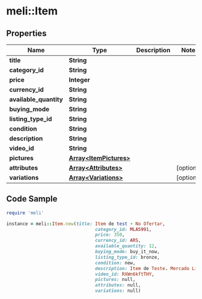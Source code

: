 # meli::Item

## Properties

Name | Type | Description | Notes
------------ | ------------- | ------------- | -------------
**title** | **String** |  | 
**category_id** | **String** |  | 
**price** | **Integer** |  | 
**currency_id** | **String** |  | 
**available_quantity** | **String** |  | 
**buying_mode** | **String** |  | 
**listing_type_id** | **String** |  | 
**condition** | **String** |  | 
**description** | **String** |  | 
**video_id** | **String** |  | 
**pictures** | [**Array&lt;ItemPictures&gt;**](ItemPictures.md) |  | 
**attributes** | [**Array&lt;Attributes&gt;**](Attributes.md) |  | [optional] 
**variations** | [**Array&lt;Variations&gt;**](Variations.md) |  | [optional] 

## Code Sample

```ruby
require 'meli'

instance = meli::Item.new(title: Item de test - No Ofertar,
                                 category_id: MLA5991,
                                 price: 350,
                                 currency_id: ARS,
                                 available_quantity: 12,
                                 buying_mode: buy_it_now,
                                 listing_type_id: bronze,
                                 condition: new,
                                 description: Item de Teste. Mercado Livre SDK,
                                 video_id: RXWn6kftTHY,
                                 pictures: null,
                                 attributes: null,
                                 variations: null)
```


